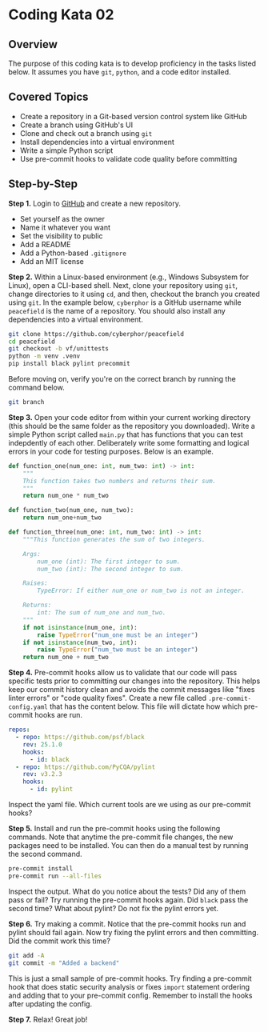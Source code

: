 # Coding Kata 02

## Overview
The purpose of this coding kata is to develop proficiency in the tasks listed below. It assumes you have `git`, `python`, and a code editor installed. 

## Covered Topics
* Create a repository in a Git-based version control system like GitHub
* Create a branch using GitHub's UI
* Clone and check out a branch using `git`
* Install dependencies into a virtual environment
* Write a simple Python script
* Use pre-commit hooks to validate code quality before committing

## Step-by-Step

**Step 1.** Login to [GitHub](https://github.com/) and create a new repository.
* Set yourself as the owner
* Name it whatever you want
* Set the visibility to public
* Add a README
* Add a Python-based `.gitignore`
* Add an MIT license

**Step 2.** Within a Linux-based environment (e.g., Windows Subsystem for Linux), open a CLI-based shell. Next, clone your repository using `git`, change directories to it using `cd`, and then, checkout the branch you created using `git`. In the example below, `cyberphor` is a GitHub username while `peacefield` is the name of a repository.  You should also install any dependencies into a virtual environment.

```bash
git clone https://github.com/cyberphor/peacefield
cd peacefield
git checkout -b vf/unittests
python -m venv .venv
pip install black pylint precommit
```

Before moving on, verify you're on the correct branch by running the command below.
```bash
git branch
``` 

**Step 3.** Open your code editor from within your current working directory (this should be the same folder as the repository you downloaded). Write a simple Python script called `main.py` that has functions that you can test indepdently of each other. Deliberately write some formatting and logical errors in your code for testing purposes.  Below is an example. 
```python
def function_one(num_one: int, num_two: int) -> int:
    """
    This function takes two numbers and returns their sum.
    """
    return num_one * num_two

def function_two(num_one, num_two):
    return num_one+num_two

def function_three(num_one: int, num_two: int) -> int:
    """This function generates the sum of two integers.

    Args:
        num_one (int): The first integer to sum.
        num_two (int): The second integer to sum.

    Raises:
        TypeError: If either num_one or num_two is not an integer.

    Returns:
        int: The sum of num_one and num_two.
    """
    if not isinstance(num_one, int):
        raise TypeError("num_one must be an integer")
    if not isinstance(num_two, int):
        raise TypeError("num_two must be an integer")
    return num_one + num_two
```

**Step 4.**
Pre-commit hooks allow us to validate that our code will pass specific tests prior to committing our changes into the repository.  This helps keep our commit history clean and avoids the commit messages like "fixes linter errors" or "code quality fixes".  Create a new file called `.pre-commit-config.yaml` that has the content below.  This file will dictate how which pre-commit hooks are run.

```yaml
repos:
  - repo: https://github.com/psf/black
    rev: 25.1.0
    hooks:
      - id: black
  - repo: https://github.com/PyCQA/pylint
    rev: v3.2.3
    hooks:
      - id: pylint
```

Inspect the yaml file.  Which current tools are we using as our pre-commit hooks?

**Step 5.**
Install and run the pre-commit hooks using the following commands.  Note that anytime the pre-commit file changes, the new packages need to be installed.  You can then do a manual test by running the second command.

```bash
pre-commit install
pre-commit run --all-files
```

Inspect the output.  What do you notice about the tests?  Did any of them pass or fail?  Try running the pre-commit hooks again.  Did `black` pass the second time?  What about pylint?  Do not fix the pylint errors yet.

**Step 6.** Try making a commit.  Notice that the pre-commit hooks run and pylint should fail again.  Now try fixing the pylint errors and then committing.  Did the commit work this time?
```bash
git add -A
git commit -m "Added a backend"
```

This is just a small sample of pre-commit hooks.  Try finding a pre-commit hook that does static security analysis or fixes `import` statement ordering and adding that to your pre-commit config.  Remember to install the hooks after updating the config.

**Step 7.** Relax! Great job!
